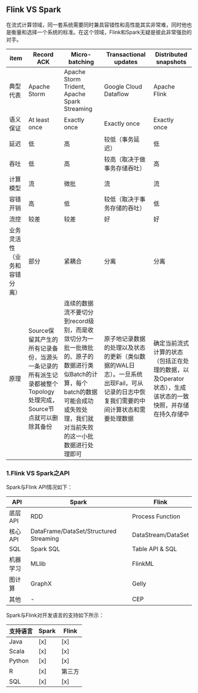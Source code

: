 ## Flink VS Spark

在流式计算领域，同一套系统需要同时兼具容错性和高性能其实非常难，同时他也是衡量和选择一个系统的标准。在这个领域，Flink和Spark无疑是彼此非常强劲的对手。

item | Record ACK | Micro-batching | Transactional updates | Distributed snapshots
-----|------------|----------------|-----------------------|----------------------
典型代表  |  Apache Storm | Apache Storm Trident,<br/> Apache Spark Streaming | Google Cloud Dataflow | Apache Flink
语义保证  |  At least once | Exactly once | Exactly once | Exactly once
延迟 | 低 | 高 | 较低（事务延迟） |低
吞吐 |低 | 高 | 较高（取决于做事务存储吞吐） | 高
计算模型 | 流 | 微批 | 流 | 流
容错开销 | 高 | 低 | 较低（取决于事务存储的吞吐）| 低
流控 | 较差 | 较差 | 好 | 好
业务灵活性（业务和容错分离）|部分|紧耦合|分离|分离
原理|Source保留其产生的所有记录备份，当源头一条记录的所有派生记录都被整个Topology处理完成，Source节点就可以删除其备份 | 连续的数据流不要切分到record级别，而是收敛切分为一批一批微批的、原子的数据进行类似Batch的计算，每个batch的数据可能会成功或失败处理，我们就对当前失败的这一小批数据进行处理即可 | 原子地记录数据的处理以及状态的更新（类似数据的WAL日志）。一旦系统出现Fail，可从记录的日志中恢复我们需要的中间计算状态和需要处理数据 | 确定当前流式计算的状态（包括正在处理的数据，以及Operator状态），生成该状态的一致快照，并存储在持久存储中

### 1.Flink VS Spark之API

Spark与Flink API情况如下：

API | Spark | Flink
----|-------|------
底层API | RDD | Process Function
核心API | DataFrame/DataSet/Structured Streaming | DataStream/DataSet
SQL | Spark SQL | Table API & SQL
机器学习 | MLlib | FlinkML
图计算 | GraphX | Gelly
其他 | - | CEP

Spark与Flink对开发语言的支持如下所示：

支持语言 | Spark | Flink
--------|----|------
Java | [x] | [x]
Scala | [x] | [x]
Python | [x] | [x]
R | [x] | 第三方
SQL | [x] | [x]

